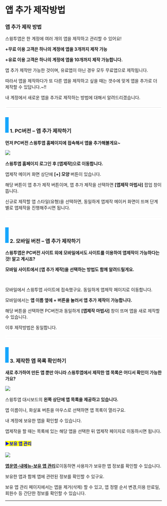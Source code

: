 # 앱 추가 제작방법

### **앱 추가 제작 방법**

스윙투앱은 한 계정에 여러 개의 앱을 제작하고 관리할 수 있어요!

**+무료 이용 고객은 하나의 계정에 앱을 3개까지 제작 가능**

**+유료 이용 고객은 하나의 계정에 앱을 10개까지 제작 가능합니다.**

앱 추가 제작만 가능한 것이며, 유료앱이 아닌 경우 모두 무료앱으로 제작됩니다.

따라서 앱을 제작하다가 또 다른 앱을 제작하고 싶을 때는 갯수에 맞게 앱을 추가로 더 제작할 수 있답니다.\~!!

내 계정에서 새로운 앱을 추가로 제작하는 방법에 대해서 알려드리겠습니다.

![](../../../.gitbook/assets/수평성.PNG)

### ![](../../../.gitbook/assets/단락1-1.png) **1. PC버전 – 앱 추가 제작하기**

**먼저 PC버전 스윙투앱 홈페이지에 접속해서 앱을 추가해볼게요\~**

![](https://wp.swing2app.co.kr/wp-content/uploads/2022/07/%EC%95%B1%EC%B6%94%EA%B0%80%EC%A0%9C%EC%9E%91.png)

**스윙투앱 홈페이지 로그인 후 \[앱제작]으로 이동합니다.**&#x20;

앱제작 메이커 화면 상단에  **\[+]  모양** 버튼이 있습니다.

해당 버튼이 앱 추가 제작 버튼이며, 앱 추가 제작을 선택하면 **\[앱제작 마법사]** 팝업 창이 뜹니다.

신규로 제작할 앱 스타일(유형)을 선택하면, 동일하게 앱제작 메이커 화면이 뜨며 단계별로 앱제작을 진행해주시면 됩니다.

![](../../../.gitbook/assets/수평성.PNG)

### ![](../../../.gitbook/assets/단락1-1.png) **2. 모바일 버전 – 앱 추가 제작하기**



**스윙투앱은 PC버전 사이트 외에 모바일에서도 사이트를 이용하여 앱제작이 가능하다는것! 알고 계시죠?**

**모바일 사이트에서 \[앱 추가 제작]을 선택하는 방법도 함께 알려드릴게요.**

<div align="left">

<img src="https://wp.swing2app.co.kr/wp-content/uploads/2022/07/%EC%95%B1%EC%B6%94%EA%B0%80%EC%A0%9C%EC%9E%91-%EB%AA%A8%EB%B0%94%EC%9D%BC.png" alt="">

</div>

모바일에서 스윙투앱 사이트에 접속했구요. 동일하게 앱제작 페이지로 이동합니다.

모바일에서는 **앱 이름 옆에 + 버튼을 눌러서 앱 추가 제작이 가능합니다.**&#x20;

해당 버튼을 선택하면 PC버전과 동일하게 **\[앱제작 마법사]** 창이 뜨며 앱을 새로 제작할 수 있습니다.

이후 제작방법은 동일합니다.

![](../../../.gitbook/assets/수평성.PNG)

### ![](../../../.gitbook/assets/단락1-1.png) **3. 제작한 앱 목록 확인하기**

**새로 추가하여 만든 앱 뿐만 아니라 스윙투앱에서 제작한 앱 목록은 어디서 확인이 가능한가요?**

![](https://wp.swing2app.co.kr/wp-content/uploads/2022/07/%EC%95%B1%EC%B6%94%EA%B0%80%EC%A0%9C%EC%9E%912.png)

스윙투앱 대시보드의 **왼쪽 상단에 앱 목록을 제공하고 있습니다.**

앱 이름이나,  화살표 버튼을 마우스로 선택하면 앱 목록이 열리구요.

내 계정에 보유한 앱을 확인할 수 있습니다.

앱제작을 할 때는 목록에 있는 해당 앱을 선택한 뒤 앱제작 페이지로 이동하시면 됩니다.



#### <mark style="color:blue;">**▶보유 앱 관리**</mark>

![](https://wp.swing2app.co.kr/wp-content/uploads/2022/07/%EC%95%B1%EC%A0%9C%EC%9E%91%EC%B6%94%EA%B0%80new3.png)

[**앱운영-내메뉴-보유 앱 관리**](http://www.swing2app.co.kr/view/app\_stat)로이동하면 사용자가 보유한 앱 정보를 확인할 수 있습니다.

보유한 앱과 함께 앱에 관련된 정보를 확인할 수 있구요.

보유 앱 관리 페이지에서는 앱을 제거(삭제) 할 수 있고, 앱 정렬 순서 변경,이용 만료일, 회원수 등 간단한 정보를 확인할 수 있습니다.

***
